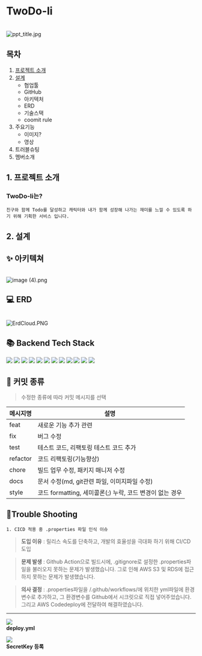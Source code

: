 # TwoDo-li
<br>
<img src="https://i.imgur.com/e0c30l9.jpg" title="ppt_title.jpg"/>

## 목차

1. [프로젝트 소개](#1._프로젝트_소개)
2. [설계](#2._설계)
   - 협업툴
   - GitHub
   - 아키텍처
   - ERD
   - 기술스택
   - coomit rule
3. 주요기능
   - 이미지?
   - 영상
4. 트러블슈팅
5. 멤버소개

## 1. 프로젝트 소개

### TwoDo-li는?
`친구와 함께 Todo를 달성하고 캐릭터와 내가 함께 성장해 나가는 재미를 느낄 수 있도록 하기 위해 기획한 서비스 입니다.`

## 2. 설계

## ✨ 아키텍쳐
<br>
<img src="https://i.imgur.com/Tnj7P0J.png" title="image (4).png"/>

## 💻 ERD
<br>
<img src="https://i.imgur.com/kEYAy3z.png" title="ErdCloud.PNG"/>


## 📚 Backend Tech Stack

<img src="https://img.shields.io/badge/JAVA-007396?style=for-the-badge&logo=java&logoColor=white"> <img src="https://img.shields.io/badge/Spring-6DB33F?style=for-the-badge&logo=Spring&logoColor=white">
<img src="https://img.shields.io/badge/Springboot-6DB33F?style=for-the-badge&logo=Springboot&logoColor=white">
<img src="https://img.shields.io/badge/gradle-02303A?style=for-the-badge&logo=gradle&logoColor=white">
<img src="https://img.shields.io/badge/mysql-4479A1?style=for-the-badge&logo=mysql&logoColor=white">
<img src="https://img.shields.io/badge/aws-232F3E?style=for-the-badge&logo=AmazonAWS&logoColor=white">
<img src="https://img.shields.io/badge/Amazon S3-569A31?style=for-the-badge&logo=Amazon S3&logoColor=white">
<img src="https://img.shields.io/badge/GitHub Actions-2088FF?style=for-the-badge&logo=GitHub Actions&logoColor=white">
<img src="https://img.shields.io/badge/codedeploy-6DB33F?style=for-the-badge&logo=codedeploy&logoColor=white">
<img src="https://img.shields.io/badge/JUnit5-25A162?style=for-the-badge&logo=JUnit5&logoColor=white">
<img src="https://img.shields.io/badge/Apache JMeter-D22128?style=for-the-badge&logo=Apache JMeter&logoColor=white">
<img src="https://img.shields.io/badge/NGINX-009639?style=for-the-badge&logo=NGINX&logoColor=white">


## 🛒 커밋 종류

> 수정한 종류에 따라 커밋 메시지를 선택

| 메시지명     |설명|
|----------|---|
| feat     |새로운 기능 추가 관련|
| fix      |버그 수정|
| test     |테스트 코드, 리팩토링 테스트 코드 추가|
| refactor |코드 리팩토링(기능향상)|
| chore    |빌드 업무 수정, 패키지 매니저 수정|
| docs     |문서 수정(md, git관련 파일, 이미지파일 수정)|
| style    |코드 formatting, 세미콜론(;) 누락, 코드 변경이 없는 경우|




## 🧨Trouble Shooting

```
1. CICD 적용 중 .properties 파일 인식 이슈
```

>**도입 이유** : 릴리스 속도를 단축하고, 개발의 효율성을 극대화 하기 위해 CI/CD 도입

>**문제 발생** : Github Action으로 빌드시에, .gitignore로 설정한 .properties파일을 불러오지 못하는 문제가 발생했습니다. 그로 인해 AWS S3 및 RDS에 접근하지 못하는 문제가 발생했습니다.

>**의사 결정** : .properties파일을 /.github/workflows/에 위치한 yml파일에 환경변수로 추가하고, 그 환경변수를 Github에서 시크릿으로 직접 넣어주었습니다.
그리고 AWS Codedeploy에 전달하여 해결하였습니다.

---


<img src='https://ifh.cc/g/GXCsyT.png' border='0'></a>
<br>
**deploy.yml**

<img src='https://ifh.cc/g/552pza.png' border='0'></a>
<br>
**SecretKey 등록**
